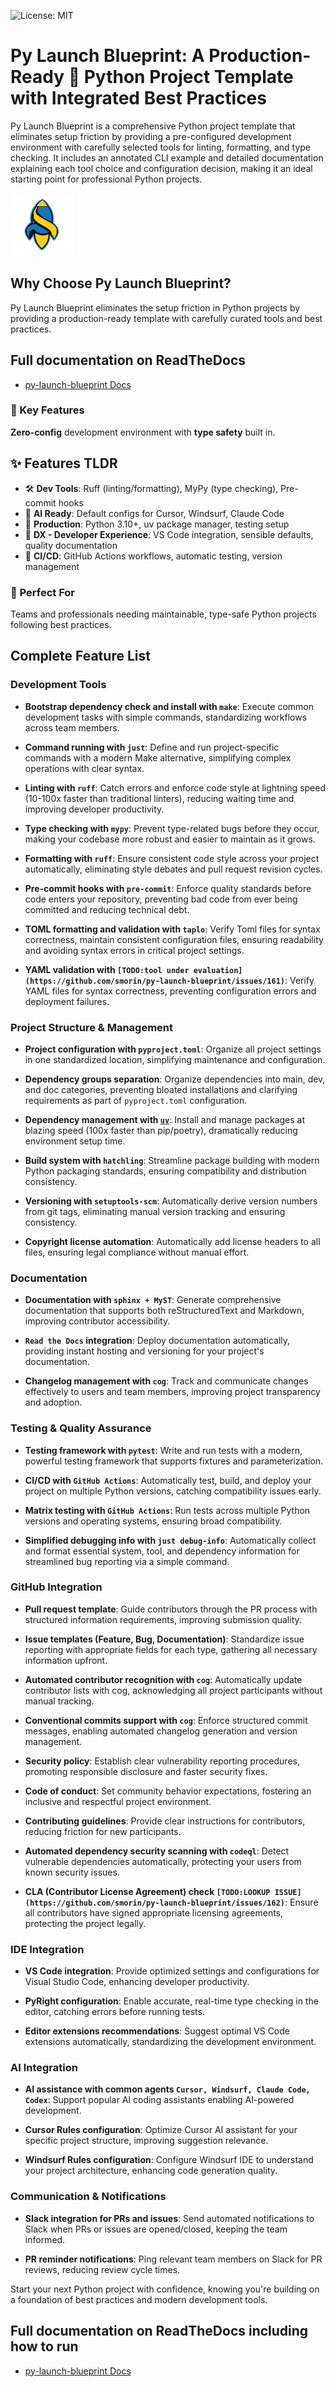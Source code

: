 ![License: MIT](https://img.shields.io/badge/License-MIT-yellow.svg)

# Py Launch Blueprint: A Production-Ready 🐍 Python Project Template with Integrated Best Practices
 Py Launch Blueprint is a comprehensive Python project template that eliminates setup friction by providing a pre-configured development environment with carefully selected tools for linting, formatting, and type checking. It includes an annotated CLI example and detailed documentation explaining each tool choice and configuration decision, making it an ideal starting point for professional Python projects.

![Py Launch Blueprint Logo](./assets/images/logos/py_launch_blueprint_logo_100x100.png)

## Why Choose Py Launch Blueprint?

Py Launch Blueprint eliminates the setup friction in Python projects by providing a production-ready template with carefully curated tools and best practices.

## Full documentation on ReadTheDocs
- [py-launch-blueprint Docs](https://py-launch-blueprint.readthedocs.io/en/latest/)

### 🚀 Key Features

**Zero-config** development environment with **type safety** built in.

## ✨ Features TLDR
- 🛠️ **Dev Tools**: Ruff (linting/formatting), MyPy (type checking), Pre-commit hooks
- 🧠 **AI Ready**: Default configs for Cursor, Windsurf, Claude Code
- 💪 **Production**: Python 3.10+, uv package manager, testing setup
- 🚀 **DX - Developer Experience**: VS Code integration, sensible defaults, quality documentation
- 🔄 **CI/CD**: GitHub Actions workflows, automatic testing, version management

### 🎯 Perfect For
Teams and professionals needing maintainable, type-safe Python projects following best practices.

## Complete Feature List

### Development Tools

- **Bootstrap dependency check and install with `make`**: Execute common development tasks with simple commands, standardizing workflows across team members.

- **Command running with `just`**: Define and run project-specific commands with a modern Make alternative, simplifying complex operations with clear syntax.

- **Linting with `ruff`**: Catch errors and enforce code style at lightning speed (10-100x faster than traditional linters), reducing waiting time and improving developer productivity.

- **Type checking with `mypy`**: Prevent type-related bugs before they occur, making your codebase more robust and easier to maintain as it grows.

- **Formatting with `ruff`**: Ensure consistent code style across your project automatically, eliminating style debates and pull request revision cycles.

- **Pre-commit hooks with `pre-commit`**: Enforce quality standards before code enters your repository, preventing bad code from ever being committed and reducing technical debt.

- **TOML formatting and validation with `taplo`**: Verify Toml files for syntax correctness, maintain consistent configuration files, ensuring readability and avoiding syntax errors in critical project settings.

- **YAML validation with `[TODO:tool under evaluation](https://github.com/smorin/py-launch-blueprint/issues/161)`**: Verify YAML files for syntax correctness, preventing configuration errors and deployment failures.

### Project Structure & Management

- **Project configuration with `pyproject.toml`**: Organize all project settings in one standardized location, simplifying maintenance and configuration.

- **Dependency groups separation**: Organize dependencies into main, dev, and doc categories, preventing bloated installations and clarifying requirements as part of `pyproject.toml` configuration.

- **Dependency management with [`uv`](https://docs.astral.sh/uv/)**: Install and manage packages at blazing speed (100x faster than pip/poetry), dramatically reducing environment setup time.

- **Build system with `hatchling`**: Streamline package building with modern Python packaging standards, ensuring compatibility and distribution consistency.

- **Versioning with `setuptools-scm`**: Automatically derive version numbers from git tags, eliminating manual version tracking and ensuring consistency.

- **Copyright license automation**: Automatically add license headers to all files, ensuring legal compliance without manual effort.

### Documentation

- **Documentation with `sphinx + MyST`**: Generate comprehensive documentation that supports both reStructuredText and Markdown, improving contributor accessibility.

- **`Read the Docs` integration**: Deploy documentation automatically, providing instant hosting and versioning for your project's documentation.

- **Changelog management with `cog`**: Track and communicate changes effectively to users and team members, improving project transparency and adoption.

### Testing & Quality Assurance

- **Testing framework with `pytest`**: Write and run tests with a modern, powerful testing framework that supports fixtures and parameterization.

- **CI/CD with `GitHub Actions`**: Automatically test, build, and deploy your project on multiple Python versions, catching compatibility issues early.

- **Matrix testing with `GitHub Actions`**: Run tests across multiple Python versions and operating systems, ensuring broad compatibility.

- **Simplified debugging info with `just debug-info`**: Automatically collect and format essential system, tool, and dependency information for streamlined bug reporting via a simple command.

### GitHub Integration

- **Pull request template**: Guide contributors through the PR process with structured information requirements, improving submission quality.

- **Issue templates (Feature, Bug, Documentation)**: Standardize issue reporting with appropriate fields for each type, gathering all necessary information upfront.

- **Automated contributor recognition with `cog`**: Automatically update contributor lists with cog, acknowledging all project participants without manual tracking.

- **Conventional commits support with `cog`**: Enforce structured commit messages, enabling automated changelog generation and version management.

- **Security policy**: Establish clear vulnerability reporting procedures, promoting responsible disclosure and faster security fixes.

- **Code of conduct**: Set community behavior expectations, fostering an inclusive and respectful project environment.

- **Contributing guidelines**: Provide clear instructions for contributors, reducing friction for new participants.

- **Automated dependency security scanning with `codeql`**: Detect vulnerable dependencies automatically, protecting your users from known security issues.

- **CLA (Contributor License Agreement) check `[TODO:LOOKUP ISSUE](https://github.com/smorin/py-launch-blueprint/issues/162)`**: Ensure all contributors have signed appropriate licensing agreements, protecting the project legally.

### IDE Integration

- **VS Code integration**: Provide optimized settings and configurations for Visual Studio Code, enhancing developer productivity.

- **PyRight configuration**: Enable accurate, real-time type checking in the editor, catching errors before running tests.

- **Editor extensions recommendations**: Suggest optimal VS Code extensions automatically, standardizing the development environment.

### AI Integration

- **AI assistance with common agents `Cursor, Windsurf, Claude Code, Codex`**: Support popular AI coding assistants enabling AI-powered development.

- **Cursor Rules configuration**: Optimize Cursor AI assistant for your specific project structure, improving suggestion relevance.

- **Windsurf Rules configuration**: Configure Windsurf IDE to understand your project architecture, enhancing code generation quality.

### Communication & Notifications

- **Slack integration for PRs and issues**: Send automated notifications to Slack when PRs or issues are opened/closed, keeping the team informed.

- **PR reminder notifications**: Ping relevant team members on Slack for PR reviews, reducing review cycle times.


Start your next Python project with confidence, knowing you're building on a foundation of best practices and modern development tools.

## Full documentation on ReadTheDocs including how to run
- [py-launch-blueprint Docs](https://py-launch-blueprint.readthedocs.io/en/latest/)
